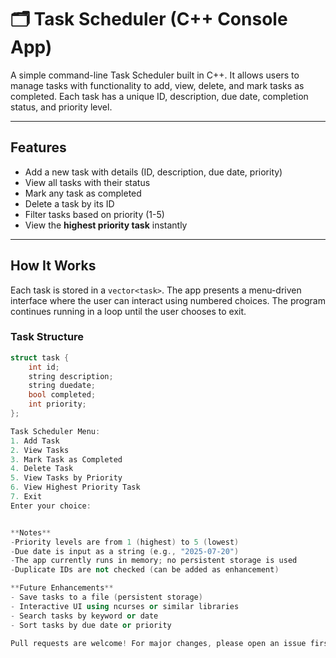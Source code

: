 # 🗂 Task Scheduler (C++ Console App)

A simple command-line Task Scheduler built in C++. It allows users to manage tasks with functionality to add, view, delete, and mark tasks as completed. Each task has a unique ID, description, due date, completion status, and priority level.

---

##  Features

-  Add a new task with details (ID, description, due date, priority)
-  View all tasks with their status
-  Mark any task as completed
-  Delete a task by its ID
-  Filter tasks based on priority (1-5)
-  View the **highest priority task** instantly

---

##  How It Works

Each task is stored in a `vector<task>`. The app presents a menu-driven interface where the user can interact using numbered choices. The program continues running in a loop until the user chooses to exit.

###  Task Structure
```cpp
struct task {
    int id;
    string description;
    string duedate;
    bool completed;
    int priority;
};

Task Scheduler Menu:
1. Add Task
2. View Tasks
3. Mark Task as Completed
4. Delete Task
5. View Tasks by Priority
6. View Highest Priority Task
7. Exit
Enter your choice:


**Notes**
-Priority levels are from 1 (highest) to 5 (lowest)
-Due date is input as a string (e.g., "2025-07-20")
-The app currently runs in memory; no persistent storage is used
-Duplicate IDs are not checked (can be added as enhancement)

**Future Enhancements**
- Save tasks to a file (persistent storage)
- Interactive UI using ncurses or similar libraries
- Search tasks by keyword or date
- Sort tasks by due date or priority

Pull requests are welcome! For major changes, please open an issue first to discuss what you'd like to change.


